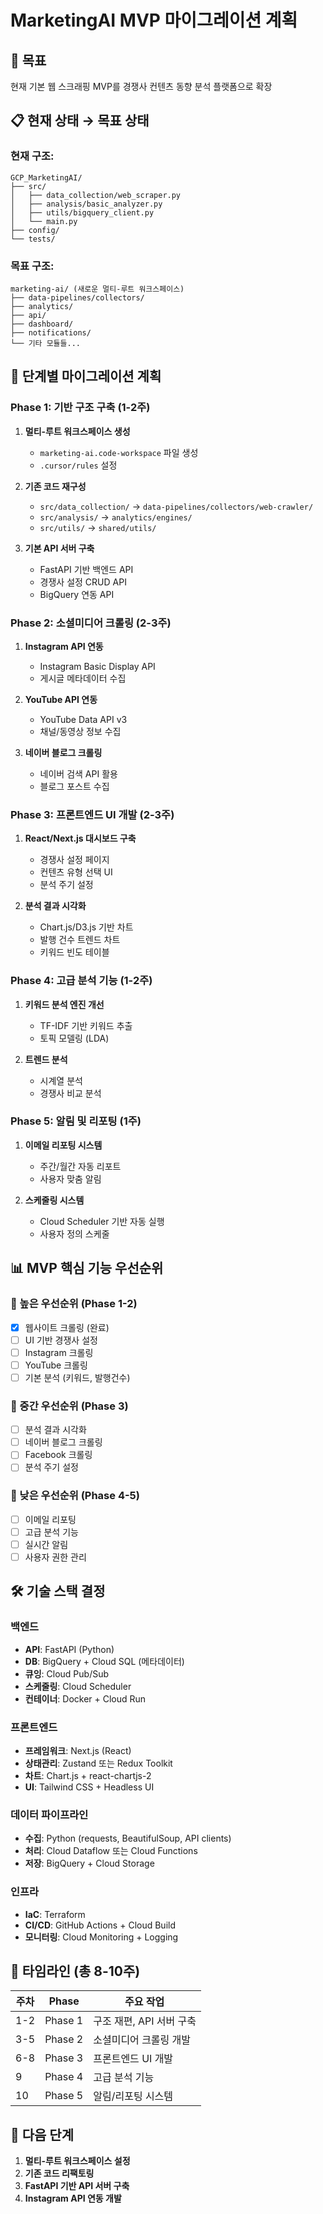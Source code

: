 # MarketingAI MVP 마이그레이션 계획

## 🎯 목표
현재 기본 웹 스크래핑 MVP를 경쟁사 컨텐츠 동향 분석 플랫폼으로 확장

## 📋 현재 상태 → 목표 상태

### 현재 구조:
```
GCP_MarketingAI/
├── src/
│   ├── data_collection/web_scraper.py
│   ├── analysis/basic_analyzer.py
│   ├── utils/bigquery_client.py
│   └── main.py
├── config/
└── tests/
```

### 목표 구조:
```
marketing-ai/ (새로운 멀티-루트 워크스페이스)
├── data-pipelines/collectors/
├── analytics/
├── api/
├── dashboard/
├── notifications/
└── 기타 모듈들...
```

## 🚀 단계별 마이그레이션 계획

### Phase 1: 기반 구조 구축 (1-2주)
1. **멀티-루트 워크스페이스 생성**
   - `marketing-ai.code-workspace` 파일 생성
   - `.cursor/rules` 설정

2. **기존 코드 재구성**
   - `src/data_collection/` → `data-pipelines/collectors/web-crawler/`
   - `src/analysis/` → `analytics/engines/`
   - `src/utils/` → `shared/utils/`

3. **기본 API 서버 구축**
   - FastAPI 기반 백엔드 API
   - 경쟁사 설정 CRUD API
   - BigQuery 연동 API

### Phase 2: 소셜미디어 크롤링 (2-3주)
1. **Instagram API 연동**
   - Instagram Basic Display API
   - 게시글 메타데이터 수집

2. **YouTube API 연동**
   - YouTube Data API v3
   - 채널/동영상 정보 수집

3. **네이버 블로그 크롤링**
   - 네이버 검색 API 활용
   - 블로그 포스트 수집

### Phase 3: 프론트엔드 UI 개발 (2-3주)
1. **React/Next.js 대시보드 구축**
   - 경쟁사 설정 페이지
   - 컨텐츠 유형 선택 UI
   - 분석 주기 설정

2. **분석 결과 시각화**
   - Chart.js/D3.js 기반 차트
   - 발행 건수 트렌드 차트
   - 키워드 빈도 테이블

### Phase 4: 고급 분석 기능 (1-2주)
1. **키워드 분석 엔진 개선**
   - TF-IDF 기반 키워드 추출
   - 토픽 모델링 (LDA)

2. **트렌드 분석**
   - 시계열 분석
   - 경쟁사 비교 분석

### Phase 5: 알림 및 리포팅 (1주)
1. **이메일 리포팅 시스템**
   - 주간/월간 자동 리포트
   - 사용자 맞춤 알림

2. **스케줄링 시스템**
   - Cloud Scheduler 기반 자동 실행
   - 사용자 정의 스케줄

## 📊 MVP 핵심 기능 우선순위

### 🥇 높은 우선순위 (Phase 1-2)
- [x] 웹사이트 크롤링 (완료)
- [ ] UI 기반 경쟁사 설정
- [ ] Instagram 크롤링
- [ ] YouTube 크롤링
- [ ] 기본 분석 (키워드, 발행건수)

### 🥈 중간 우선순위 (Phase 3)
- [ ] 분석 결과 시각화
- [ ] 네이버 블로그 크롤링
- [ ] Facebook 크롤링
- [ ] 분석 주기 설정

### 🥉 낮은 우선순위 (Phase 4-5)
- [ ] 이메일 리포팅
- [ ] 고급 분석 기능
- [ ] 실시간 알림
- [ ] 사용자 권한 관리

## 🛠 기술 스택 결정

### 백엔드
- **API**: FastAPI (Python)
- **DB**: BigQuery + Cloud SQL (메타데이터)
- **큐잉**: Cloud Pub/Sub
- **스케줄링**: Cloud Scheduler
- **컨테이너**: Docker + Cloud Run

### 프론트엔드
- **프레임워크**: Next.js (React)
- **상태관리**: Zustand 또는 Redux Toolkit
- **차트**: Chart.js + react-chartjs-2
- **UI**: Tailwind CSS + Headless UI

### 데이터 파이프라인
- **수집**: Python (requests, BeautifulSoup, API clients)
- **처리**: Cloud Dataflow 또는 Cloud Functions
- **저장**: BigQuery + Cloud Storage

### 인프라
- **IaC**: Terraform
- **CI/CD**: GitHub Actions + Cloud Build
- **모니터링**: Cloud Monitoring + Logging

## 📅 타임라인 (총 8-10주)

| 주차 | Phase | 주요 작업 |
|------|-------|-----------|
| 1-2  | Phase 1 | 구조 재편, API 서버 구축 |
| 3-5  | Phase 2 | 소셜미디어 크롤링 개발 |
| 6-8  | Phase 3 | 프론트엔드 UI 개발 |
| 9    | Phase 4 | 고급 분석 기능 |
| 10   | Phase 5 | 알림/리포팅 시스템 |

## 🎯 다음 단계

1. **멀티-루트 워크스페이스 설정**
2. **기존 코드 리팩토링**
3. **FastAPI 기반 API 서버 구축**
4. **Instagram API 연동 개발** 